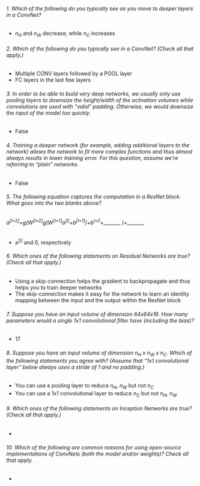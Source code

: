 ###### 1. Which of the following do you typically see as you move to deeper layers in a ConvNet?
- *n<sub>H</sub>* and *n<sub>W</sub>* decrease, while *n<sub>C</sub>* increases
###### 2. Which of the following do you typically see in a ConvNet? (Check all that apply.)
- Multiple CONV layers followed by a POOL layer
- FC layers in the last few layers
###### 3. In order to be able to build very deep networks, we usually only use pooling layers to downsize the height/width of the activation volumes while convolutions are used with “valid” padding. Otherwise, we would downsize the input of the model too quickly.
- False
###### 4. Training a deeper network (for example, adding additional layers to the network) allows the network to fit more complex functions and thus almost always results in lower training error. For this question, assume we’re referring to “plain” networks.
- False
###### 5. The following equation captures the computation in a ResNet block. What goes into the two blanks above?
###### *a<sup>[l+2]</sup>=g(W<sup>[l+2]</sup>g(W<sup>[l+1]</sup>a<sup>[l]</sup>+b<sup>[l+1]</sup>)+b<sup>l+2</sup>+_______ )+_______*
- a<sup>[l]</sup> and 0, respectively
###### 6. Which ones of the following statements on Residual Networks are true? (Check all that apply.)
- Using a skip-connection helps the gradient to backpropagate and thus helps you to train deeper networks
- The skip-connection makes it easy for the network to learn an identity mapping between the input and the output within the ResNet block
###### 7. Suppose you have an input volume of dimension 64x64x16. How many parameters would a single 1x1 convolutional filter have (including the bias)?
- 17
###### 8. Suppose you have an input volume of dimension *n<sub>H</sub> x n<sub>W</sub> x n<sub>C</sub>*. Which of the following statements you agree with? (Assume that “1x1 convolutional layer” below always uses a stride of 1 and no padding.)
- You can use a pooling layer to reduce *n<sub>H</sub>, n<sub>W</sub>* but not *n<sub>C</sub>* 
- You can use a 1x1 convolutional layer to reduce *n<sub>C</sub>* but not *n<sub>H</sub>, n<sub>W</sub>*
###### 9. Which ones of the following statements on Inception Networks are true? (Check all that apply.)
- 
###### 10. Which of the following are common reasons for using open-source implementations of ConvNets (both the model and/or weights)? Check all that apply.
- 
